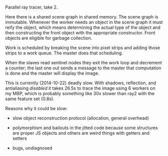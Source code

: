 Parallel ray tracer, take 2.

Here there is a shared scene graph in shared memory.  The scene graph
is immutable.  Whenever the worker needs an object in the scene graph
it must reify the object, which means determining the actual type of
the object and then constructing the front object with the appropriate
constructor.  Front objects are eligible for garbage collection.

Work is scheduled by breaking the scene into pixel strips and adding
those strips to a work queue.  The master does that scheduling.

When the slaves read sentinel nodes they exit the work loop and
decrement a counter; the last one out sends a message to the master
that computation is done and the master will display the image.

This is currently (2014-10-22) deadly slow.  With shadows, reflection,
and antialiasing *disabled* it takes 26.5s to trace the image using 6
workers on my MBP, which is probably something like 30x slower than
ray2 with the same feature set (0.8s).

Reasons why it could be slow:

  - slow object reconstruction protocol (allocation, general overhead)

  - polymorphism and bailouts in the jitted code because some
    structures are proper JS objects and others are weird things with
    getters and setters

  - bugs, undiagnosed
